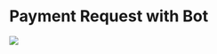 # Payment Request with Bot

![](https://user-images.githubusercontent.com/2181352/27373239-8401c46a-56a2-11e7-8aff-eeaed569ac96.png)
